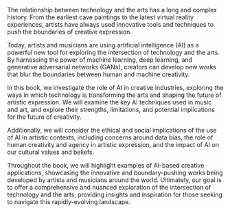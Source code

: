 
The relationship between technology and the arts has a long and complex history. From the earliest cave paintings to the latest virtual reality experiences, artists have always used innovative tools and techniques to push the boundaries of creative expression.

Today, artists and musicians are using artificial intelligence (AI) as a powerful new tool for exploring the intersection of technology and the arts. By harnessing the power of machine learning, deep learning, and generative adversarial networks (GANs), creators can develop new works that blur the boundaries between human and machine creativity.

In this book, we investigate the role of AI in creative industries, exploring the ways in which technology is transforming the arts and shaping the future of artistic expression. We will examine the key AI techniques used in music and art, and explore their strengths, limitations, and potential implications for the future of creativity.

Additionally, we will consider the ethical and social implications of the use of AI in artistic contexts, including concerns around data bias, the role of human creativity and agency in artistic expression, and the impact of AI on our cultural values and beliefs.

Throughout the book, we will highlight examples of AI-based creative applications, showcasing the innovative and boundary-pushing works being developed by artists and musicians around the world. Ultimately, our goal is to offer a comprehensive and nuanced exploration of the intersection of technology and the arts, providing insights and inspiration for those seeking to navigate this rapidly-evolving landscape.
